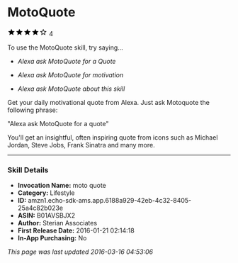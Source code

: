 # MotoQuote
![4 stars](../../../images/ic_star_black_18dp_1x.png)![4 stars](../../../images/ic_star_black_18dp_1x.png)![4 stars](../../../images/ic_star_black_18dp_1x.png)![4 stars](../../../images/ic_star_black_18dp_1x.png)![4 stars](../../../images/ic_star_border_black_18dp_1x.png) 4

To use the MotoQuote skill, try saying...

* *Alexa ask MotoQuote for a Quote*

* *Alexa ask MotoQuote for motivation*

* *Alexa ask MotoQuote about this skill*

Get your daily motivational quote from Alexa. Just ask Motoquote the following phrase:

"Alexa ask MotoQuote for a quote"

You'll get an insightful, often inspiring quote from icons such as Michael Jordan, Steve Jobs, Frank Sinatra and many more.

***

### Skill Details

* **Invocation Name:** moto quote
* **Category:** Lifestyle
* **ID:** amzn1.echo-sdk-ams.app.6188a929-42eb-4c32-8405-25a4c82b023e
* **ASIN:** B01AVSBJX2
* **Author:** Sterian Associates
* **First Release Date:** 2016-01-21 02:14:18
* **In-App Purchasing:** No

*This page was last updated 2016-03-16 04:53:06*
